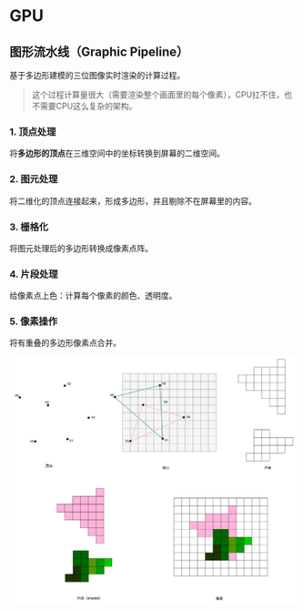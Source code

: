 # GPU

## 图形流水线（Graphic Pipeline）

基于多边形建模的三位图像实时渲染的计算过程。

> 这个过程计算量很大（需要渲染整个画面里的每个像素），CPU扛不住，也不需要CPU这么复杂的架构。

### 1. 顶点处理

将**多边形的顶点**在三维空间中的坐标转换到屏幕的二维空间。

### 2. 图元处理

将二维化的顶点连接起来，形成多边形，并且剔除不在屏幕里的内容。

### 3. 栅格化

将图元处理后的多边形转换成像素点阵。

### 4. 片段处理

给像素点上色：计算每个像素的颜色、透明度。

### 5. 像素操作

将有重叠的多边形像素点合并。

![image](https://github.com/ingangi/blog/blob/master/img/gpu_pipeline.jpeg)